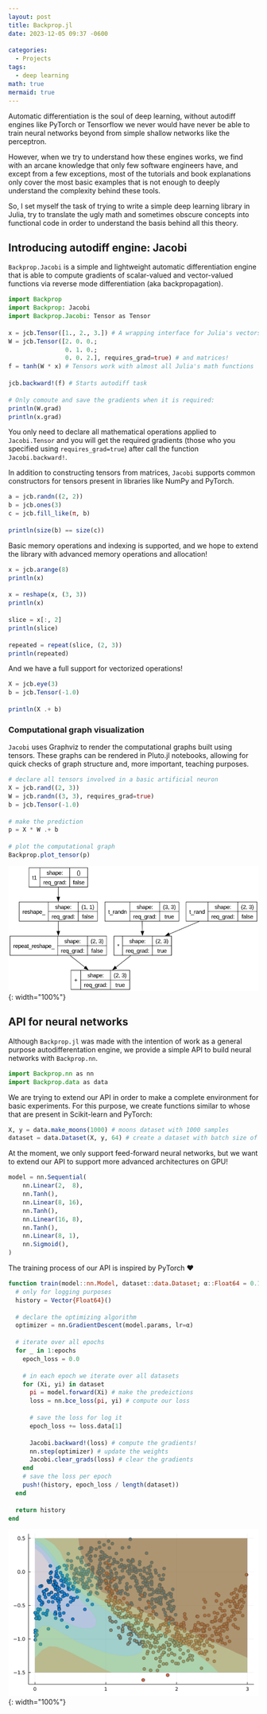 ```yaml
---
layout: post
title: Backprop.jl
date: 2023-12-05 09:37 -0600

categories:
  - Projects
tags:
  - deep learning
math: true
mermaid: true
---
```


Automatic differentiation is the soul of deep learning, without autodiff engines like PyTorch or Tensorflow we never would have never be able to train neural networks beyond from simple shallow networks like the perceptron.

However, when we try to understand how these engines works, we find with an arcane knowledge that only few software engineers have, and except from a few exceptions, most of the tutorials and book explanations only cover the most basic examples that is not enough to deeply understand the complexity behind these tools.

So, I set myself the task of trying to write a simple deep learning library in Julia, try to translate the ugly math and sometimes obscure concepts into functional code in order to understand the basis behind all this theory.

## Introducing autodiff engine: Jacobi

`Backprop.Jacobi` is a simple and lightweight automatic differentiation engine that is able to compute gradients of scalar-valued and vector-valued functions via reverse mode differentiation (aka backpropagation).
```julia
import Backprop
import Backprop: Jacobi
import Backprop.Jacobi: Tensor as Tensor

x = jcb.Tensor([1., 2., 3.]) # A wrapping interface for Julia's vectors
W = jcb.Tensor([2. 0. 0.;
                0. 1. 0.;
                0. 0. 2.], requires_grad=true) # and matrices!
f = tanh(W * x) # Tensors work with almost all Julia's math functions

jcb.backward!(f) # Starts autodiff task

# Only comoute and save the gradients when it is required:
println(W.grad)
println(x.grad)
```

You only need to declare all mathematical operations applied to `Jacobi.Tensor` and you will get the required gradients (those who you specified using `requires_grad=true`) after call the function `Jacobi.backward!`.

In addition to constructing tensors from matrices, `Jacobi` supports common constructors for tensors present in libraries like NumPy and PyTorch.
```julia
a = jcb.randn((2, 2))
b = jcb.ones(3)
c = jcb.fill_like(π, b)

println(size(b) == size(c))
```

Basic memory operations and indexing is supported, and we hope to extend the library with advanced memory operations and allocation!
```julia
x = jcb.arange(8)
println(x)

x = reshape(x, (3, 3))
println(x)

slice = x[:, 2]
println(slice)

repeated = repeat(slice, (2, 3))
println(repeated)
```

And we have a full support for vectorized operations!
```julia
X = jcb.eye(3)
b = jcb.Tensor(-1.0)

println(X .+ b)
```

### Computational graph visualization
`Jacobi` uses Graphviz to render the computational graphs built using tensors. These graphs can be rendered in Pluto.jl notebooks, allowing for quick checks of graph structure and, more important, teaching purposes.

```julia
# declare all tensors involved in a basic artificial neuron
X = jcb.rand((2, 3))
W = jcb.randn((3, 3), requires_grad=true)
b = jcb.Tensor(-1.0)

# make the prediction
p = X * W .+ b

# plot the computational graph
Backprop.plot_tensor(p)
```

![Computational Graph](/assets/img/projects/example_comp_graph.png){: width="100%"}

## API for neural networks
Although `Backprop.jl` was made with the intention of work as a general purpose autodifferentation engine, we provide a simple API to build neural networks with `Backprop.nn`.

```julia
import Backprop.nn as nn
import Backprop.data as data
```

We are trying to extend our API in order to make a complete environment for basic experiments. For this purpose, we create functions similar to whose that are present in Scikit-learn and PyTorch:

```julia
X, y = data.make_moons(1000) # moons dataset with 1000 samples
dataset = data.Dataset(X, y, 64) # create a dataset with batch size of 64
```

At the moment, we only support feed-forward neural networks, but we want to extend our API to support more advanced architectures on GPU!

```julia
model = nn.Sequential(
    nn.Linear(2,  8),
    nn.Tanh(),
    nn.Linear(8, 16),
    nn.Tanh(),
    nn.Linear(16, 8),
    nn.Tanh(),
    nn.Linear(8, 1),
    nn.Sigmoid(),
)
```

The training process of our API is inspired by PyTorch ❤️

```julia
function train(model::nn.Model, dataset::data.Dataset; α::Float64 = 0.1, epochs::Int64 = 200)
  # only for logging purposes
  history = Vector{Float64}()

  # declare the optimizing algorithm
  optimizer = nn.GradientDescent(model.params, lr=α)

  # iterate over all epochs
  for _ in 1:epochs
    epoch_loss = 0.0

    # in each epoch we iterate over all datasets
    for (Xi, yi) in dataset
      pi = model.forward(Xi) # make the predeictions
      loss = nn.bce_loss(pi, yi) # compute our loss

      # save the loss for log it
      epoch_loss += loss.data[1]

      Jacobi.backward!(loss) # compute the gradients!
      nn.step(optimizer) # update the weights
      Jacobi.clear_grads(loss) # clear the gradients
    end
    # save the loss per epoch
    push!(history, epoch_loss / length(dataset))
  end

  return history
end
```

![Training process of NN](/assets/img/projects/training_process.gif){: width="100%"}
